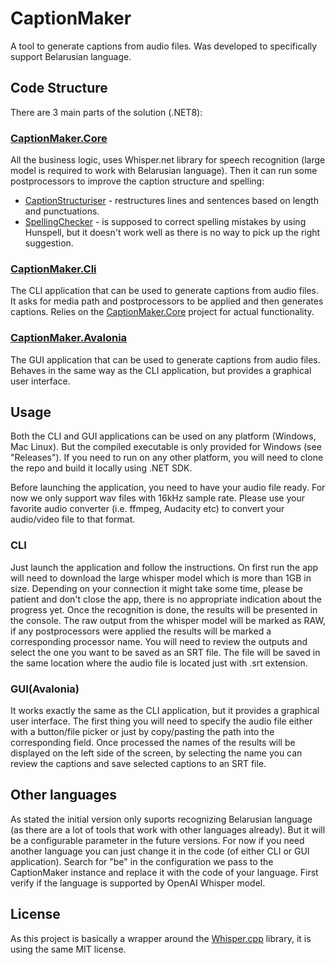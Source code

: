 # CaptionMaker

A tool to generate captions from audio files.
Was developed to specifically support Belarusian language.

## Code Structure

There are 3 main parts of the solution (.NET8):

### [CaptionMaker.Core](CaptionMaker.Core)
All the business logic, uses Whisper.net library for speech recognition (large model is required to work with Belarusian language).
Then it can run some postprocessors to improve the caption structure and spelling:
- [CaptionStructuriser](CaptionMaker.Core/Services/CaptionStructuriser) - restructures lines and sentences based on length and punctuations.
- [SpellingChecker](CaptionMaker.Core/Services/SpellingChecker) - is supposed to correct spelling mistakes by using Hunspell, but it doesn't work well as there is no way to pick up the right suggestion.

### [CaptionMaker.Cli](CaptionMaker.Cli)
The CLI application that can be used to generate captions from audio files. It asks for media path and postprocessors to be applied and then generates captions.
Relies on the [CaptionMaker.Core](CaptionMaker.Core) project for actual functionality.

### [CaptionMaker.Avalonia](CaptionMaker.Avalonia)
The GUI application that can be used to generate captions from audio files. Behaves in the same way as the CLI application, but provides a graphical user interface.

## Usage

Both the CLI and GUI applications can be used on any platform (Windows, Mac Linux). But the compiled executable is only provided for Windows (see "Releases").
If you need to run on any other platform, you will need to clone the repo and build it locally using .NET SDK.

Before launching the application, you need to have your audio file ready. For now we only support wav files with 16kHz sample rate. Please use your favorite audio converter (i.e. ffmpeg, Audacity etc) to convert your audio/video file to that format.

### CLI 
Just launch the application and follow the instructions. On first run the app will need to download the large whisper model which is more than 1GB in size. Depending on your connection it might take some time, please be patient and don't close the app, there is no appropriate indication about the progress yet.
Once the recognition is done, the results will be presented in the console. The raw output from the whisper model will be marked as RAW, if any postprocessors were applied the results will be marked a corresponding processor name.
You will need to review the outputs and select the one you want to be saved as an SRT file. The file will be saved in the same location where the audio file is located just with .srt extension.

### GUI(Avalonia)
It works exactly the same as the CLI application, but it provides a graphical user interface. The first thing you will need to specify the audio file either with a button/file picker or just by copy/pasting the path into the corresponding field.
Once processed the names of the results will be displayed on the left side of the screen, by selecting the name you can review the captions and save selected captions to an SRT file. 

## Other languages
As stated the initial version only suports recognizing Belarusian language (as there are a lot of tools that work with other languages already). But it will be a configurable parameter in the future versions. For now if you need another language you can just change it in the code (of either CLI or GUI application). Search for "be" in the configuration we pass to the CaptionMaker instance and replace it with the code of your language. First verify if the language is supported by OpenAI Whisper model.

## License
As this project is basically a wrapper around the [Whisper.cpp](https://github.com/ggerganov/whisper.cpp) library, it is using the same MIT license.


